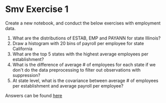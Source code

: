# Smv Exercise 1

Create a new notebook, and conduct the below exercises with employment data.  

1. What are the distributions of ESTAB, EMP and PAYANN for state Illinois?  
2. Draw a histogram with 20 bins of payroll per employee for state California  
3. What are the top 5 states with the highest average employees per establishment?  
4. What is the difference of average # of employees for each state if we don't do the data preprocessing to filter out observations with suppression?  
5. At state level, what is the covariance between average # of employees per establishment and average payroll per employee?  

Answers can be found [here](../MyApp_smv_example/notebooks/Exercise1.ipynb)
